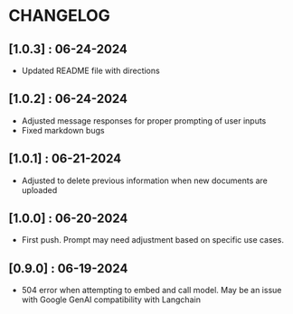 # CHANGELOG

## [1.0.3] : 06-24-2024

- Updated README file with directions

## [1.0.2] : 06-24-2024

- Adjusted message responses for proper prompting of user inputs
- Fixed markdown bugs

## [1.0.1] : 06-21-2024

- Adjusted to delete previous information when new documents are uploaded

## [1.0.0] : 06-20-2024

- First push. Prompt may need adjustment based on specific use cases.

## [0.9.0] : 06-19-2024

- 504 error when attempting to embed and call model. May be an issue with Google GenAI compatibility with Langchain